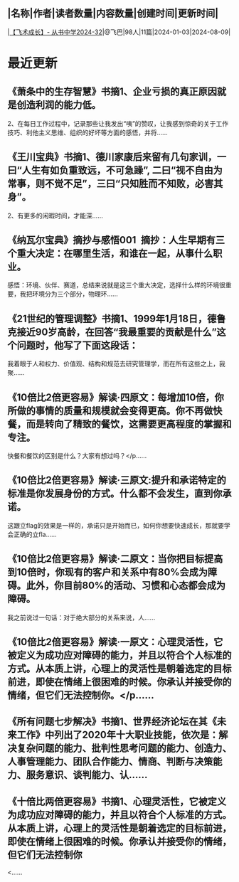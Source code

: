 |名称|作者|读者数量|内容数量|创建时间|更新时间|
---
|[【飞术成长】- 从书中学2024-32](https://xiaobot.net/p/fsczcszx2024?refer=0b133df9-27dc-423b-8101-639049001c13)|@飞巴|98人|11篇|2024-01-03|2024-08-09|

# 最近更新
## 《萧条中的生存智慧》书摘1、企业亏损的真正原因就是创造利润的能力低。

2、在每日工作过程中，记录那些让我发出“咦”的赞叹，让我感到惊奇的关于工作技巧、利他主义思维、组织的好坏等方面的感悟，并将......
## 《王川宝典》书摘1、德川家康后来留有几句家训，一曰“人生有如负重致远，不可急躁”, 二曰“视不自由为常事，则不觉不足”，三曰“只知胜而不知败，必害其身”。

2、有更多的闲暇时间，才能深......
## 《纳瓦尔宝典》摘抄与感悟001 摘抄：人生早期有三个重大决定：在哪里生活，和谁在一起，从事什么职业。
感悟：环境、伙伴、赛道，总结来说就是这三个重大决定，选择什么样的环境很重要，我把环境分为三个部分，物理环......
## 《21世纪的管理调整》书摘1、1999年1月18日，德鲁克接近90岁高龄，在回答“我最重要的贡献是什么”这个问题时，他写了下面这段话：
我着眼于人和权力、价值观、结构和规范去研究管理学，而在所有这些之上，我聚......
## 《10倍比2倍更容易》解读·四原文：每增加10倍，你所做的事情的质量和规模就会变得更高。你不再做快餐，而是转向了精致的餐饮，这需要更高程度的掌握和专注。

快餐和餐饮的区别是什么？大家有想过吗？</p......
## 《10倍比2倍更容易》解读·三原文:提升和承诺特定的标准是你发展身份的方式。什么都不会发生，直到你承诺。

这跟立flag的效果是一样的，承诺只是开始而已，如何你想要快速成长，那就要学会正确的立fla......
## 《10倍比2倍更容易》解读·二原文：当你把目标提高到10倍时，你现有的客户和关系中有80%会成为障碍。此外，你目前80%的活动、习惯和心态都会成为障碍。

我之前说过一句话：对于绝大部分的关系来说，人......
## 《10倍比2倍更容易》解读·一原文：心理灵活性，它被定义为成功应对障碍的能力，并且以符合个人标准的方式。从本质上讲，心理上的灵活性是朝着选定的目标前进，即使在情绪上很困难的时候。你承认并接受你的情绪，但它们无法控制你。</p......
## 《所有问题七步解决》书摘1、世界经济论坛在其《未来工作》中列出了2020年十大职业技能，依次是：解决复杂问题的能力、批判性思考问题的能力、创造力、人事管理能力、团队合作能力、情商、判断与决策能力、服务意识、谈判能力、认......
## 《十倍比两倍更容易》书摘1、心理灵活性，它被定义为成功应对障碍的能力，并且以符合个人标准的方式。从本质上讲，心理上的灵活性是朝着选定的目标前进，即使在情绪上很困难的时候。你承认并接受你的情绪，但它们无法控制你
<......


